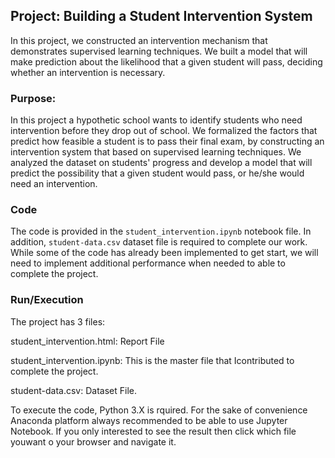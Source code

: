 
## Project: Building a Student Intervention System

In this project, we constructed an intervention mechanism that demonstrates supervised learning techniques. We built a model that will make prediction about the likelihood that a given student will pass, deciding whether an intervention is necessary.

### Purpose:

In this project a hypothetic school wants to identify students who need intervention before they drop out of school. We formalized the factors that predict how feasible a student is to pass their final exam, by constructing an intervention system that based on supervised learning techniques. We analyzed the dataset on students' progress and develop a model that will predict the possibility that a given student would pass, or he/she would need an intervention.

### Code

The code is provided in the `student_intervention.ipynb` notebook file. In addition, `student-data.csv` dataset file is required to complete our work. While some of the code has already been implemented to get start, we will need to implement additional performance when needed to able to complete the project.

### Run/Execution

The project has 3 files:

student_intervention.html: Report File

student_intervention.ipynb: This is the master file that Icontributed to complete the project.

student-data.csv: Dataset File.

To execute the code, Python 3.X is rquired. For the sake of convenience Anaconda platform always recommended to be able to use Jupyter Notebook. If you only interested to see the result then click which file youwant o your browser and navigate it. 


